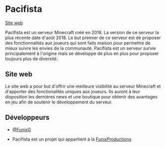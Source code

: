 # Pacifista

[Site web](https://pacifista.fr)

Pacifista est un serveur Minecraft créé en 2018. La version de ce serveur la plus récente date d'août 2018. Le but premier de ce serveur est de proposer des fonctionnalités aux joueurs qui sont faits maison pour permettre de mieux suivre les envies de la communauté. Pacifista est un serveur survie principalement à l'origine mais se développe de plus en plus pour proposer toujours plus de diversité.

## Site web

Le site web a pour but d'offrir une meilleure visibilité au serveur Minecraft et d'apporter des fonctionalités uniques aux joueurs. Ils auront à leur disposition les dernières news et une boutique pour obtenir des avantages en jeu afin de soutenir le développement du serveur.
## Développeurs

- [@FunixG](https://www.github.com/funixg)

- Pacifista est un projet qui appartient à la [FunixProductions](https://funixproductions.com)
